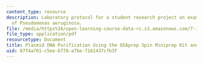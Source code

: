 ```yaml
---
content_type: resource
description: Laboratory protocol for a student research project on examining the biology
  of Pseudomonas aeruginosa.
file: /media/https%3A/open-learning-course-data-rc.s3.amazonaws.com/7-13-experimental-microbial-genetics-fall-2008/87f4a701c5eeb778a7be7161437cfb3f_MIT7_13f08_lab17_Protocol_QiagenMiniprep.pdf
file_type: application/pdf
resourcetype: Document
title: Plasmid DNA Purification Using the QIAprep Spin Miniprep Kit and a Microcentrifuge
uid: 87f4a701-c5ee-b778-a7be-7161437cfb3f
---
```

